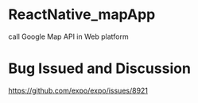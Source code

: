 # ReactNative_mapApp
call Google Map API in Web platform

# Bug Issued and Discussion

 https://github.com/expo/expo/issues/8921
